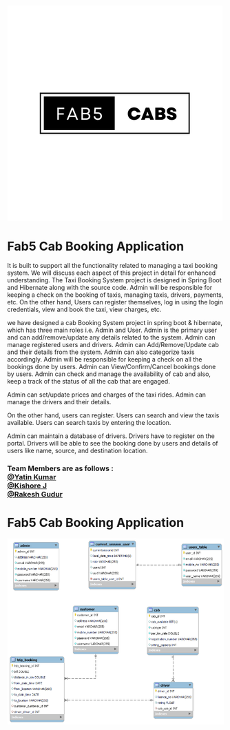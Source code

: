 <img src= "GitHub Images/Logo.png">

<H1>Fab5 Cab Booking Application</H1>


It is built to support all the functionality related to managing a taxi booking system. We will discuss each aspect of this project in detail for enhanced understanding. The Taxi Booking System project is designed in Spring Boot and Hibernate along with the source code. Admin will be responsible for keeping a check on the booking of taxis, managing taxis, drivers, payments, etc. On the other hand, Users can register themselves, log in using the login credentials, view and book the taxi, view charges, etc.

we have designed a cab Booking System project in spring boot & hibernate, which has three main roles i.e. Admin and User. Admin is the primary user and can add/remove/update any details related to the system. Admin can manage registered users and drivers. Admin can Add/Remove/Update cab and their details from the system. Admin can also categorize taxis accordingly. Admin will be responsible for keeping a check on all the bookings done by users. Admin can View/Confirm/Cancel bookings done by users. Admin can check and manage the availability of cab and also, keep a track of the status of all the cab that are engaged.

Admin can set/update prices and charges of the taxi rides. Admin can manage the drivers and their details.

On the other hand, users can register. Users can search and view the taxis available. Users can search taxis by entering the location.

Admin can maintain a database of drivers. Drivers have to register on the portal. Drivers will be able to see the booking done by users and details of users like name, source, and destination location.

<h3>Team Members are as follows :
<br>
<a href="https://github.com/yatinkumar01)">@Yatin Kumar</a>
<br>
<a href="https://github.com/jkka777">@Kishore J</a>
<br>
<a href="https://github.com/Rakesh7420">@Rakesh Gudur</a>
</br>
</h3>

<H1>Fab5 Cab Booking Application</H1>

<img src= "GitHub Images/ERDaigram.png">
